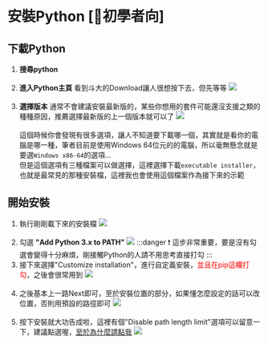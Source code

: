 # 安裝Python [🔰初學者向]

## 下載Python

1. **搜尋python** </br></br>
2. **進入Python主頁**
看到斗大的Download讓人很想按下去，但先等等
![](https://i.imgur.com/RITny8D.png) </br></br>
3. **選擇版本**
通常不會建議安裝最新版的，某些你想用的套件可能還沒支援之類的種種原因，推薦選擇最新版的上一個版本就可以了
![](https://i.imgur.com/xinDIub.png)  </br></br>
這個時候你會發現有很多選項，讓人不知道要下載哪一個，其實就是看你的電腦是哪一種，筆者目前是使用Windows 64位元的的電腦，所以毫無懸念就是要選`Windows x86-64`的選項...  
但是這個選項有三種檔案可以做選擇，這裡選擇下載`executable installer`，也就是最常見的那種安裝檔，這裡我也會使用這個檔案作為接下來的示範

## 開始安裝

1. 執行剛剛載下來的安裝檔
![](https://i.imgur.com/N0dvmB5.png) </br></br>
2. 勾選 **"Add Python 3.x to PATH"**
![](https://i.imgur.com/0AsEFMG.png)
:::danger
:exclamation: 這步非常重要，要是沒有勾選會變得十分麻煩，剛接觸Python的人請不用思考直接打勾
:::
3. 接下來選擇"Customize installation"，進行自定義安裝，<font color = red>並且在pip這欄打勾</font>，之後會很常用到
![](https://i.imgur.com/SkdkcWu.png) </br></br>
4. 之後基本上一路Next即可，至於安裝位置的部分，如果懂怎麼設定的話可以改位置，否則用預設的路徑即可
![](https://i.imgur.com/WJLqFab.png) </br></br>
5. 按下安裝就大功告成啦，這裡有個"Disable path length limit"選項可以留意一下，建議點選喔，[至於為什麼請點我](https://www.delftstack.com/zh-tw/howto/python/disable-path-length-limit-python/)
![](https://i.imgur.com/Jdn2A08.png)
